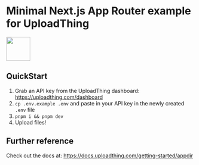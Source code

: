 # Minimal Next.js App Router example for UploadThing

<a href="https://stackblitz.com/github/pingdotgg/uploadthing/tree/main/examples/with-tailwindcss">
  <img height="64" src="https://github.com/pingdotgg/uploadthing/assets/51714798/45907a4e-aa64-401a-afb3-b6c6df6eb71f" />
</a>

## QuickStart

1. Grab an API key from the UploadThing dashboard:
   https://uploadthing.com/dashboard
2. `cp .env.example .env` and paste in your API key in the newly created `.env`
   file
3. `pnpm i && pnpm dev`
4. Upload files!

## Further reference

Check out the docs at: https://docs.uploadthing.com/getting-started/appdir
